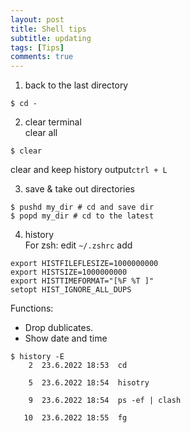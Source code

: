 ```yaml
---  
layout: post  
title: Shell tips  
subtitle: updating  
tags: [Tips]
comments: true
---
```

1. back to the last directory  
```shell
$ cd -
```

2. clear terminal  
clear all
```shell
$ clear
```
clear and keep history output```ctrl + L```

3. save & take out directories  
```shell
$ pushd my_dir # cd and save dir
$ popd my_dir # cd to the latest
```

4. history  
For zsh: edit `~/.zshrc` add  
```shell
export HISTFILEFLESIZE=1000000000
export HISTSIZE=1000000000
export HISTTIMEFORMAT="[%F %T ]"
setopt HIST_IGNORE_ALL_DUPS
```
Functions:   
- Drop dublicates.  
- Show date and time  

```shell
$ history -E
    2  23.6.2022 18:53  cd

    5  23.6.2022 18:54  hisotry

    9  23.6.2022 18:54  ps -ef | clash

   10  23.6.2022 18:55  fg
```
